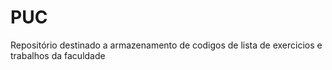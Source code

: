 # PUC


Repositório destinado a armazenamento de codigos de lista de exercicios e trabalhos da faculdade
